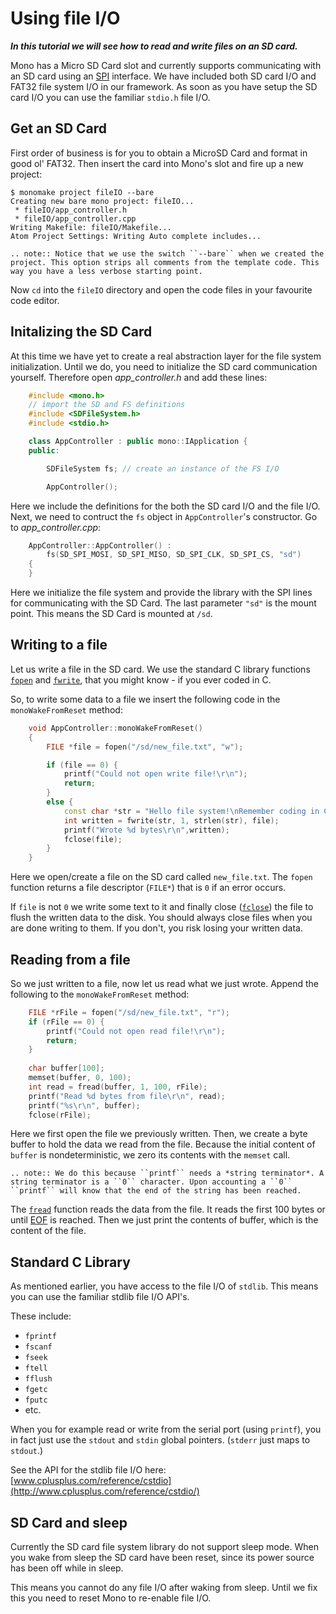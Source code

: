 # Using file I/O

***In this tutorial we will see how to read and write files on an SD card.*** 

Mono has a Micro SD Card slot and currently supports communicating with an SD card using an [SPI](http://elm-chan.org/docs/mmc/mmc_e.html) interface. We have included both SD card I/O and FAT32 file system I/O in our framework. As soon as you have setup the SD card I/O you can use the familiar `stdio.h` file I/O.

## Get an SD Card

First order of business is for you to obtain a MicroSD Card and format in good ol' FAT32. Then insert the card into Mono's slot and fire up a new project:

```
$ monomake project fileIO --bare
Creating new bare mono project: fileIO...
 * fileIO/app_controller.h
 * fileIO/app_controller.cpp
Writing Makefile: fileIO/Makefile...
Atom Project Settings: Writing Auto complete includes...
```

```eval_rst
.. note:: Notice that we use the switch ``--bare`` when we created the project. This option strips all comments from the template code. This way you have a less verbose starting point.
```

Now `cd` into the `fileIO` directory and open the code files in your favourite code editor.

## Initalizing the SD Card

At this time we have yet to create a real abstraction layer for the file system initialization. Until we do, you need to initialize the SD card communication yourself. Therefore open *app_controller.h* and add these lines:

```cpp
	#include <mono.h>
	// import the SD and FS definitions
	#include <SDFileSystem.h>
	#include <stdio.h>

	class AppController : public mono::IApplication {
	public:

		SDFileSystem fs; // create an instance of the FS I/O

    	AppController();
```

Here we include the definitions for the both the SD card I/O and the file I/O. Next, we need to contruct the `fs` object in `AppController`'s constructor. Go to *app_controller.cpp*:

```cpp
	AppController::AppController() :
		fs(SD_SPI_MOSI, SD_SPI_MISO, SD_SPI_CLK, SD_SPI_CS, "sd")
	{
	}
```

Here we initialize the file system and provide the library with the SPI lines for communicating with the SD Card. The last parameter `"sd"` is the mount point. This means the SD Card is mounted at `/sd`.

## Writing to a file

Let us write a file in the SD card. We use the standard C library functions [`fopen`](http://www.cplusplus.com/reference/cstdio/fopen) and [`fwrite`](http://www.cplusplus.com/reference/cstdio/fwrite), that you might know - if you ever coded in C.

So, to write some data to a file we insert the following code in the `monoWakeFromReset` method:

```cpp
	void AppController::monoWakeFromReset()
	{
    	FILE *file = fopen("/sd/new_file.txt", "w");

    	if (file == 0) {
        	printf("Could not open write file!\r\n");
        	return;
    	}
    	else {
        	const char *str = "Hello file system!\nRemember coding in C?";
        	int written = fwrite(str, 1, strlen(str), file);
        	printf("Wrote %d bytes\r\n",written);
        	fclose(file);
    	}
	}
```

Here we open/create a file on the SD card called `new_file.txt`. The `fopen` function returns a file descriptor (`FILE*`) that is `0` if an error occurs.

If `file` is not `0` we write some text to it and finally close ([`fclose`](http://www.cplusplus.com/reference/cstdio/fclose)) the file to flush the written data to the disk. You should always close files when you are done writing to them. If you don't, you risk losing your written data.

## Reading from a file

So we just written to a file, now let us read what we just wrote. Append the following to the `monoWakeFromReset` method:

```cpp
	FILE *rFile = fopen("/sd/new_file.txt", "r");
    if (rFile == 0) {
        printf("Could not open read file!\r\n");
        return;
    }
    
    char buffer[100];
    memset(buffer, 0, 100);
    int read = fread(buffer, 1, 100, rFile);
    printf("Read %d bytes from file\r\n", read);
    printf("%s\r\n", buffer);
    fclose(rFile);
```

Here we first open the file we previously written. Then, we create a byte buffer to hold the data we read from the file. Because the initial content of `buffer` is nondeterministic, we zero its contents with the `memset` call.

```eval_rst
.. note:: We do this because ``printf`` needs a *string terminator*. A string terminator is a ``0`` character. Upon accounting a ``0`` ``printf`` will know that the end of the string has been reached.
```

The [`fread`](http://www.cplusplus.com/reference/cstdio/fread) function reads the data from the file. It reads the first 100 bytes or until [EOF](https://en.wikipedia.org/wiki/End-of-file) is reached. Then we just print the contents of buffer, which is the content of the file.

## Standard C Library

As mentioned earlier, you have access to the file I/O of `stdlib`. This means you can use the familiar stdlib file I/O API's.

These include:

* `fprintf`
* `fscanf`
* `fseek`
* `ftell`
* `fflush`
* `fgetc`
* `fputc`
* etc.

When you for example read or write from the serial port (using `printf`), you in fact just use the `stdout` and `stdin` global pointers. (`stderr` just maps to `stdout`.)

See the API for the stdlib file I/O here: [www.cplusplus.com/reference/cstdio](http://www.cplusplus.com/reference/cstdio/)

## SD Card and sleep

Currently the SD card file system library do not support sleep mode. When you wake from sleep the SD card have been reset, since its power source has been off while in sleep.

This means you cannot do any file I/O after waking from sleep. Until we fix this you need to reset Mono to re-enable file I/O.